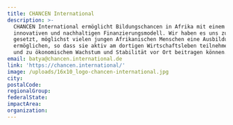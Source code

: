 ```yaml
---
title: CHANCEN International
description: >-
  CHANCEN International ermöglicht Bildungschancen in Afrika mit einem
  innovativen und nachhaltigen Finanzierungsmodell. Wir haben es uns zum Ziel
  gesetzt, möglichst vielen jungen Afrikanischen Menschen eine Ausbildung zu
  ermöglichen, so dass sie aktiv am dortigen Wirtschaftsleben teilnehmen können
  und zu ökonomischem Wachstum und Stabilität vor Ort beitragen können.
email: batya@chancen.international.de
link: 'https://chancen.international/'
image: /uploads/16x10_logo-chancen-international.jpg
city:
postalCode:
regionalGroup:
federalState:
impactArea:
organization:
---
```


